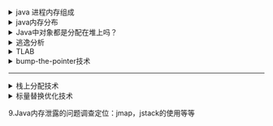 <details>
<summary>java 进程内存组成</summary>

[java 进程内存组成](https://blog.csdn.net/snoweaglelord/article/details/81094153)

[]()


</details>
   
<details>
<summary>java内存分布</summary>

在JAVA中，有**六个不同的地方可以存储数据**：

### 1. 寄存器（register）。

   这是最快的存储区，因为它位于不同于其他存储区的地方——处理器内部。但是寄存器的数量极其有限，所以寄存器由编译器根据需求进行分配。你不能直接控制 ，也不能在程序中感觉到寄存器存在的任何迹象。
   
### 2. 堆栈（stack）。

   位于通用RAM中，但通过它的“堆栈指针”可以从处理器哪里获得支持。堆栈指针若向下移动，则分配新的内存；若向上移动，则释放那些内存。这是一种快速有效的分配存储方法，仅次于寄存器。创建程序时候，JAVA编译器必须知道存储在堆栈内所有数据的确切大小和生命周期，因为它必须生成相应的代码，以便上下移动堆栈指针 。这一约束限制了程序的灵活性，所以虽然某些JAVA数据存储在堆栈中——特别是对象引用，但是JAVA对象不存储其中。 

### 3. 堆（heap）。

   一种通用性的内存池 （也存在于RAM中），用于存放所以的JAVA对象。堆不同于堆栈的好处是：编译器不需要知道要从堆里分配多少存储区域 ，也不必知道存储的数据在堆里存活多长时间。因此，在堆里分配存储有很大的灵活性。当你需要创建一个对象的时候，只需要new写一行简单的代码，当执行这行代码时，会自动在堆里进行存储分配。当然，为这种灵活性必须要付出相应的代码。用堆进行存储分配比用堆栈进行存储存储需要更多的时间 。

### 4. 静态存储（static storage）。

   这里的“静态”是指“在固定的位置”。静态存储里存放程序运行时一直存在的数据。你可用关键字static来标识一个对象的特定元素是静态的，但JAVA对象本身从来不会存放在静态存储空间里。
   
### 5. 常量存储（constant storage）。
   
   常量值通常直接存放在程序代码内部，这样做是安全的，因为它们永远不会被改变。有时，在嵌入式系统中，常量本身会和其他部分分割离开，所以在这种情况下，可以选择将其放在ROM中

### 6. 非RAM存储。

   如果数据完全存活于程序之外，那么它可以不受程序的任何控制，在程序没有运行时也可以存在。
   
就速度来说，有如下关系：

   **寄存器 < 堆栈 < 堆 < 其他**

在这里，主要要说下堆与堆栈的关系：

      堆：堆是heap，是所谓的动态内存，其中的内存在不需要时可以回收，以分配给新的内存请求，其内存中的数据是无序的，即先分配的和随后分配的内存并没有 什么必然的位置关系，释放时也可以没有先后顺序。一般由使用者自由分配，malloc分配的就是堆，需要手动释放。

      堆栈:就是STACK。实际上是只有一个出入口的队列，即后进先出（First     In     Last     Out），先分配的内存必定后释放。一般由，由系统自动分配，存放存放函数的参数值，局部变量等，自动清除。

还有，堆是全局的，堆栈是每个函数进入的时候分一小块，函数返回的时候就释放了，静态和全局变量，new     得到的变量，都放在堆中，局部变量放在堆栈中，所以函数返回，局部变量就全没了。

其实在实际应用中，堆栈多用来存储方法的调用。而堆则用于对象的存储。

       JAVA中的基本类型，其实需要特殊对待。因为，在JAVA中，通过new创建的对象存储在“堆”中，所以用new 创建一个小的、简单的变量，如基本类型等，往往不是很有效。因此，在JAVA中，对于这些类型，采用了与C、C++相同的方法。也就是说，不用new 来创建，而是创建一个并非是“引用”的“自动”变量。这个变量拥有它的“值”，并置于堆栈中，因此更高效。

</details>

<details>
<summary>Java中对象都是分配在堆上吗？</summary>
  
**HotSpot虚拟机使用了两种技术来加快内存分配。他们分别是是”bump-the-pointer“和“TLABs（Thread-Local Allocation Buffers）”**


## Java对象分配的过程:

所以，如果以后再有人问你：是不是所有的对象和数组都会在堆内存分配空间？

那么你可以告诉他：不一定，随着JIT编译器的发展，在编译期间，如果JIT经过逃逸分析，发现有些对象没有逃逸出方法，那么有可能堆内存分配会被优化成栈内存分配。但是这也并不是绝对的。就像我们前面看到的一样，在开启逃逸分析之后，也并不是所有User对象都没有在堆上分配。
  
**编译器通过逃逸分析，确定对象是在栈上分配还是在堆上分配**。

如果开启栈上分配，JVM会先进行栈上分配，如果没有开启栈上分配或则不符合条件的则会在堆上进行TLAB分配，如果tlab_top + size <= tlab_end，则在在TLAB上直接分配对象并增加tlab_top 的值，如果现有的TLAB不足以存放当前对象则重新申请一个TLAB，并再次尝试存放当前对象。如果放不下，再尝试在eden区分配，在Eden区加锁（这个区是多线程共享的），如果eden_top + size <= eden_end则将对象存放在Eden区，增加eden_top 的值，如果Eden区不足以存放则执行一次Young GC（minor collection）,经过Young GC之后，如果Eden区任然不足以存放当前对象，则直接分配到老年代。 

对象不在堆上分配主要的原因还是堆是共享的，在堆上分配有锁的开销。无论是TLAB还是栈都是线程私有的，私有即避免了竞争（当然也可能产生额外的问题例如可见性问题），这是典型的用空间换效率的做法。

  [Java中对象都是分配在堆上吗？](https://blog.csdn.net/c526796017/article/details/80816061)
  
</details>  

<details>
<summary>逃逸分析</summary>
  
  逃逸分析，是一种可以有效减少Java 程序中同步负载和内存堆分配压力的跨函数全局数据流分析算法。通过逃逸分析，Java Hotspot编译器能够分析出一个新的对象的引用的使用范围从而决定是否要将这个对象分配到堆上。
  
  [Java中对象都是分配在堆上吗？](https://blog.csdn.net/c526796017/article/details/80816061)
  
</details>   

<details>
<summary>TLAB </summary>
  
JVM在内存新生代Eden Space中开辟了一小块线程私有的区域，称作TLAB（Thread-local allocation buffer）,默认设定为占用Eden Space的1%。在Java程序中很多对象都是小对象且用过即丢，它们不存在线程共享也适合被快速GC，所以对于小对象通常JVM会优先分配在TLAB上，并且TLAB上的分配由于是线程私有所以没有锁开销。因此在实践中分配多个小对象的效率通常比分配一个大对象的效率要高。 

也就是说，**Java中每个线程都会有自己的缓冲区称作TLAB（Thread-local allocation buffer），每个TLAB都只有一个线程可以操作**，TLAB结合bump-the-pointer技术可以实现快速的对象分配，而不需要任何的锁进行同步，也就是说，在对象分配的时候不用锁住整个堆，而只需要在自己的缓冲区分配即可。 

 [Java中对象都是分配在堆上吗？](https://blog.csdn.net/c526796017/article/details/80816061)
 
</details>   

<details>
<summary>bump-the-pointer技术</summary>

Bump-the-pointer技术跟踪在伊甸园空间创建的最后一个对象。这个对象会被放在伊甸园空间的顶部。如果之后再需要创建对象，只需要检查伊甸园空间是否有足够的剩余空间。如果有足够的空间，对象就会被创建在伊甸园空间，并且被放置在顶部。这样以来，每次创建新的对象时，只需要检查最后被创建的对象。这将极大地加快内存分配速度。但是，如果我们在**多线程的情况下，事情将截然不同。如果想要以线程安全的方式以多线程在伊甸园空间存储对象，不可避免的需要加锁，而这将极大地的影响性能。**
  
</details>   

---

<details>
<summary>栈上分配技术</summary>
  
  
</details>   

<details>
<summary>标量替换优化技术</summary>
  
  
</details>   

9.Java内存泄露的问题调查定位：jmap，jstack的使用等等


